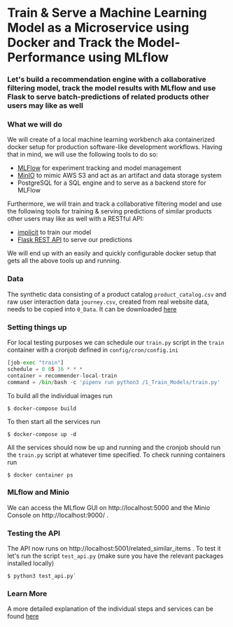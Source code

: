 # Train & Serve a Machine Learning Model as a Microservice using Docker and Track the Model-Performance using MLflow

### Let's build a recommendation engine with a collaborative filtering model, track the model results with MLflow and use Flask to serve batch-predictions of related products other users may like as well

### What we will do

We will create of a local machine learning workbench aka containerized docker setup for production software-like development workflows. Having that in mind, we will use the following tools to do so:

+ [MLFlow](https://www.mlflow.org/) for experiment tracking and model management
+ [MinIO](https://min.io/) to mimic AWS S3 and act as an artifact and data storage system
+ PostgreSQL for a SQL engine and to serve as a backend store for MLFlow

Furthermore, we will train and track a collaborative filtering model and use the following tools for training & serving predictions of similar products other users may like as well with a RESTful API:

+ [implicit](https://github.com/benfred/implicit) to train our model
+ [Flask REST API](https://flask.palletsprojects.com/en/2.0.x/) to serve our predictions

We will end up with an easily and quickly configurable docker setup that gets all the above tools up and running.

### Data
The synthetic data consisting of a product catalog `product_catalog.csv` and raw user interaction data `journey.csv`, created from real website data, needs to be copied into `0_Data`. It can be downloaded [here](https://drive.google.com/drive/folders/1ntpYRe5bsLWiMlnCj-AtXNCJdEoXoKSs?usp=sharing)

### Setting things up

For local testing purposes we can schedule our `train.py` script in the `train` container with a cronjob defined in `config/cron/config.ini`

```python
[job-exec "train"]
schedule = 0 05 16 * * * 
container = recommender-local-train
command = /bin/bash -c 'pipenv run python3 /1_Train_Models/train.py'
```
To build all the individual images run

```
$ docker-compose build
```

To then start all the services run

```
$ docker-compose up -d
```

All the services should now be up and running and the cronjob should run the `train.py` script at whatever time specified. To check running containers run

```
$ docker container ps
```

### MLflow and Minio

We can access the MLflow GUI on http://localhost:5000 and the Minio Console on http://localhost:9000/ .


### Testing the API

The API now runs on http://localhost:5001/related_similar_items . To test it let's run the script `test_api.py` (make sure you have the relevant packages installed locally)

```
$ python3 test_api.py`
```

### Learn More

A more detailed explanation of the individual steps and services can be found [here](http://stefanbrunhuber.com/output/articles/using-docker-and-mlflow-to-deploy-and-track-machine-learning-models-with-a-local-ml-workbench.html#using-docker-and-mlflow-to-deploy-and-track-machine-learning-models-with-a-local-ml-workbench)
